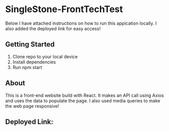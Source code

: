 # SingleStone-FrontTechTest
Below I have attached instructions on how to run this appication locally. I also added the deployed link for easy access!

## Getting Started
1. Clone repo to your local device
2. Install dependencies
3. Run npm start

## About
This is a front-end website build with React. It makes an API call using Axios and uses the data to populate the page. I also used media queries to make the web page responsive!

## Deployed Link:

